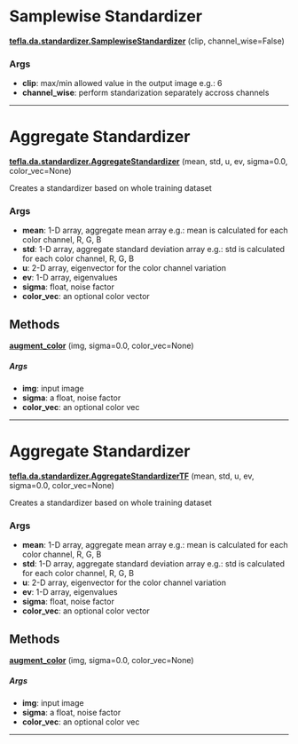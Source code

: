 # Samplewise Standardizer

<span class="extra_h1"><span style="color:black;"><a href=https://github.com/n3011/tefla/blob/master/tefla/da/standardizer.py#L29 target="_blank"><b>tefla.da.standardizer.SamplewiseStandardizer</b></a></span>  (clip,  channel_wise=False)</span>

<h3>Args</h3>


 - **clip**: max/min allowed value in the output image
e.g.: 6
 - **channel_wise**: perform standarization separately accross channels

 --------- 

# Aggregate Standardizer

<span class="extra_h1"><span style="color:black;"><a href=https://github.com/n3011/tefla/blob/master/tefla/da/standardizer.py#L60 target="_blank"><b>tefla.da.standardizer.AggregateStandardizer</b></a></span>  (mean,  std,  u,  ev,  sigma=0.0,  color_vec=None)</span>

Creates a standardizer based on whole training dataset

<h3>Args</h3>


 - **mean**: 1-D array, aggregate mean array
e.g.: mean is calculated for each color channel, R, G, B
 - **std**: 1-D array, aggregate standard deviation array
e.g.: std is calculated for each color channel, R, G, B
 - **u**: 2-D array, eigenvector for the color channel variation
 - **ev**: 1-D array, eigenvalues
 - **sigma**: float, noise factor
 - **color_vec**: an optional color vector

<h2>Methods</h2>

 <span class="hr_large"></span> 



<span class="extra_h2"><span style="color:black;"><a href=https://github.com/n3011/tefla/blob/master/tefla/da/standardizer.py#L100 target="_blank"><b>augment_color</b></a></span>  (img,  sigma=0.0,  color_vec=None)</span>

<h5>Args</h5>


 - **img**: input image
 - **sigma**: a float, noise factor
 - **color_vec**: an optional color vec

 --------- 

# Aggregate Standardizer

<span class="extra_h1"><span style="color:black;"><a href=https://github.com/n3011/tefla/blob/master/tefla/da/standardizer.py#L120 target="_blank"><b>tefla.da.standardizer.AggregateStandardizerTF</b></a></span>  (mean,  std,  u,  ev,  sigma=0.0,  color_vec=None)</span>

Creates a standardizer based on whole training dataset

<h3>Args</h3>


 - **mean**: 1-D array, aggregate mean array
e.g.: mean is calculated for each color channel, R, G, B
 - **std**: 1-D array, aggregate standard deviation array
e.g.: std is calculated for each color channel, R, G, B
 - **u**: 2-D array, eigenvector for the color channel variation
 - **ev**: 1-D array, eigenvalues
 - **sigma**: float, noise factor
 - **color_vec**: an optional color vector

<h2>Methods</h2>

 <span class="hr_large"></span> 



<span class="extra_h2"><span style="color:black;"><a href=https://github.com/n3011/tefla/blob/master/tefla/da/standardizer.py#L160 target="_blank"><b>augment_color</b></a></span>  (img,  sigma=0.0,  color_vec=None)</span>

<h5>Args</h5>


 - **img**: input image
 - **sigma**: a float, noise factor
 - **color_vec**: an optional color vec

 --------- 

